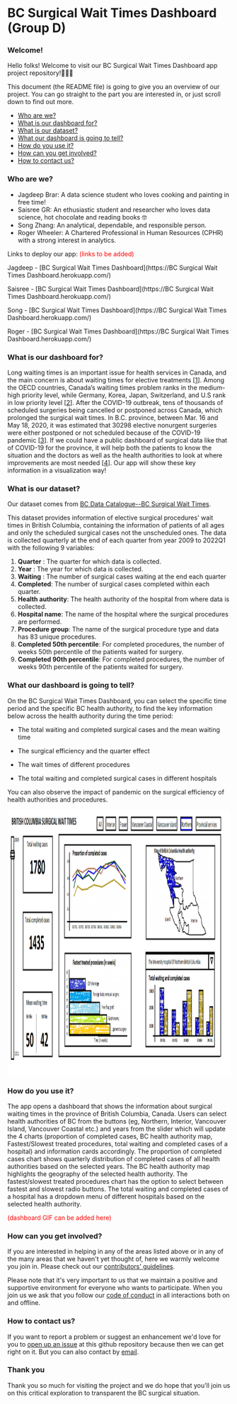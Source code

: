 # BC Surgical Wait Times Dashboard (Group D)



### Welcome!

Hello folks!  Welcome to visit our BC Surgical Wait Times Dashboard app project repository!👏👏👏

This document (the README file) is going to give you an overview of our project. You can go straight to the part you are interested in, or just scroll down to find out more.

* [Who are we?](#who-are-we)
* [What is our dashboard for?](#what-is-our-dashboard-for)
* [What is our dataset?](#what-is-our-dataset)
* [What our dashboard is going to tell?](#what-our-dashboard-is-going-to-tell)
* [How do you use it?](#how-do-you--use-it)
* [How can you get involved?](#get-involved)
* [How to contact us?](#how-to-contact-us)



### Who are we?

- Jagdeep Brar: A data science student who loves cooking and painting in free time! 
- Saisree GR: An ethusiastic student and researcher who loves data science, hot chocolate and reading books 🤓
- Song Zhang: An analytical, dependable, and responsible person.
- Roger Wheeler: A Chartered Professional in Human Resources (CPHR) with a strong interest in analytics.

Links to deploy our app: <span style="color:red">(links to be added)</span>
    
Jagdeep - [BC Surgical Wait Times Dashboard](https://BC Surgical Wait Times Dashboard.herokuapp.com/)    
    
Saisree - [BC Surgical Wait Times Dashboard](https://BC Surgical Wait Times Dashboard.herokuapp.com/)
   
Song -  [BC Surgical Wait Times Dashboard](https://BC Surgical Wait Times Dashboard.herokuapp.com/)
     
Roger - [BC Surgical Wait Times Dashboard](https://BC Surgical Wait Times Dashboard.herokuapp.com/)


### What is our dashboard for?

Long waiting times is an important issue for health services in Canada, and the main concern is about waiting times for elective treatments [[1]("https://www.oecd-ilibrary.org/social-issues-migration-health/waiting-times-for-health-services_242e3c8c-en")]. Among the OECD countries, Canada’s waiting times problem ranks in the medium-high priority level, while Germany, Korea, Japan, Switzerland, and U.S rank in low priority level [[2]("https://www.oecd-ilibrary.org/sites/242e3c8c-en/1/3/1/index.html?itemId=/content/publication/242e3c8c-en&_csp_=e90031be7ce6b03025f09a0c506286b0&itemIGO=oecd&itemContentType=book#chapter-d1e287")]. After the COVID-19 outbreak, tens of thousands of scheduled surgeries being cancelled or postponed across Canada, which prolonged the surgical wait times. In B.C. province, between Mar. 16 and May 18, 2020, it was estimated that 30298 elective nonurgent surgeries were either postponed or not scheduled because of the COVID-19 pandemic [[3]("https://www2.gov.bc.ca/assets/gov/health/conducting-health-research/surgical-renewal-plan.pdf")]. If we could have a public dashboard of surgical data like that of COVID-19 for the province, it will help both the patients to know the situation and the doctors as well as the health authorities to look at where improvements are most needed [[4]("https://bc.ctvnews.ca/b-c-doctors-criticize-top-down-approach-and-government-secrecy-as-minister-defends-surgical-strategy-1.5767547")]. Our app will show these key information in a visualization way!


### What is our dataset?

Our dataset comes from [BC Data Catalogue--BC Surgical Wait Times](https://catalogue.data.gov.bc.ca/dataset/bc-surgical-wait-times/resource/f294562c-a6fd-4d7f-8f99-c51c91891c67).

This dataset provides information of elective surgical procedures' wait times in British Columbia, containing the information of patients of all ages and only the scheduled surgical cases not the unscheduled ones. The data is collected quarterly at the end of each quarter from year 2009 to 2022Q1 with the following 9 variables:

1. **Quarter** : The quarter for which data is collected.
2. **Year** : The year for which data is collected.
3. **Waiting** : The number of surgical cases waiting at the end each quarter 
4. **Completed**: The number of surgical cases completed within each quarter.
5. **Health authority**: The health authority of the hospital from where data is collected.
6. **Hospital name**: The name of the hospital where the surgical procedures are performed.
7. **Procedure group**: The name of the surgical procedure type and data has 83 unique procedures.
8. **Completed 50th percentile**: For completed procedures, the number of weeks 50th percentile of the patients waited for surgery.
9. **Completed 90th percentile**: For completed procedures, the number of weeks 90th percentile of the patients waited for surgery.


### What our dashboard is going to tell?

On the BC Surgical Wait Times Dashboard, you can select the specific time period and the specific BC health authority, to find the key information below across the health authority during the time period:

- The total waiting and completed surgical cases and the mean waiting time 

- The surgical efficiency and the quarter effect

- The wait times of different procedures

- The total waiting and completed surgical cases in different hospitals

You can also observe the impact of pandemic on the surgical efficiency of health authorities and procedures.


<img src ="assets/Visualization-milestone1.png" width="1000px" height="600px">


### How do you use it?

The app opens a dashboard that shows the information about surgical waiting times in the province of British Columbia, Canada. Users can select health authorities of BC from the buttons (eg, Northern, Interior, Vancouver Island, Vancouver Coastal etc.) and years from the slider which will update the 4 charts (proportion of completed cases, BC health authority map, Fastest/Slowest treated procedures, total waiting and completed cases of a hospital) and information cards accordingly. The proportion of completed cases chart shows quarterly distribution of completed cases of all health authorities based on the selected years. The BC health authority map highlights the geography of the selected health authority. The fastest/slowest treated procedures chart has the option to select between fastest and slowest radio buttons. The total waiting and completed cases of a hospital has a dropdown menu of different hospitals based on the selected health authority.

<span style="color:red">(dashboard GIF can be added here)</span>


### How can you get involved?

If you are interested in helping in any of the areas listed above or in any of the many areas that we haven't yet thought of, here we warmly welcome you join in. Please check out our [contributors' guidelines](CONTRIBUTING.md).

Please note that it's very important to us that we maintain a positive and supportive environment for everyone who wants to participate. When you join us we ask that you follow our [code of conduct](CODE_OF_CONDUCT.md) in all interactions both on and offline.


### How to contact us?

If you want to report a problem or suggest an enhancement we'd love for you to [open up an issue](https://github.com/ubco-mds-2021-labs/dashboard1-group-d/issues) at this github repository because then we can get right on it. But you can also contact by [email](sngchng@gmail.com).



### Thank you

Thank you so much for visiting the project and we do hope that you'll join us on this critical exploration to transparent the BC surgical situation.



